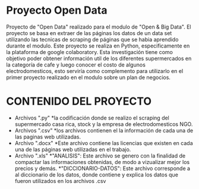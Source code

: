 # Proyecto Open Data
Proyecto de "Open Data" realizado para el modulo de "Open & Big Data". El proyecto se basa en extraer de las páginas los datos de un data set utilizando las tecnicas de scraping de páginas que se habia aprendido durante el modulo. Este proyecto se realiza en Python, especificamente en la plataforma de google colaboratory. Esta investigación tiene como objetivo poder obtener información util de los diferentes supermercados en la categoría de cafe y luego conocer el costo de algunos electrodomesticos, esto serviría como complemento para utilizarlo en el primer proyecto realizado en el modulo sobre un plan de negocios.

# CONTENIDO DEL PROYECTO
* Archivos ".py"
    *la codificación donde se realizo el scraping del supermercado casa rica, stock y la empresa de electrodomesticos NGO.
* Archivos ".csv" 
    *los archivos contienen el la información de cada una de las paginas web utilizadas.
* Archivo ".docx"
    *Este archivo contiene las licencias que existen en cada una de las páginas web utilizadas en el trabajo. 
* Archivo ".xls"
    *"ANALISIS": Este archivo se genero con la finalidad de compactar las informaciones obtenidas, de modo a vizualizar mejor los precios y demás.
    *"DICCIONARIO-DATOS": Este archivo corresponde a al diccionario de los datos, donde contiene y explica los datos que fueron utilizados en los archivos .csv 
    
